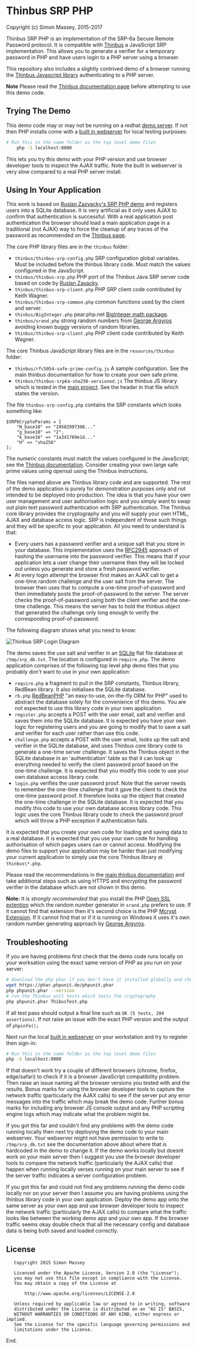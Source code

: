 # Thinbus SRP PHP

Copyright (c) Simon Massey, 2015-2017

Thinbus SRP PHP is an implementation of the SRP-6a Secure Remote Password  protocol. It is compatible with [Thinbus](https://bitbucket.org/simon_massey/thinbus-srp-js) a JavaScript SRP implementation. This allows you to generate a verifier for a temporary password in PHP and have users login to a PHP server using a browser.  

This repository also includes a slightly contrived demo of a browser running the [Thinbus Javascript library](https://bitbucket.org/simon_massey/thinbus-srp-js) authenticating to a PHP server. 

**Note** Please read the [Thinbus documentation page](https://bitbucket.org/simon_massey/thinbus-srp-js) before attempting to use this demo code. 

## Trying The Demo

This demo code may or may not be running on a redhat [demo server](http://thinbusphp-n00p.rhcloud.com/). 
If not then PHP installs come with a [built in webserver](http://php.net/manual/en/features.commandline.webserver.php) for local testing purposes:  

```sh
# Run this in the same folder as the top level demo files
	php -S localhost:8000
```

This lets you try this demo with your PHP version and use browser developer tools to inspect the AJAX traffic. Note the built in webserver is very slow compared to a real PHP server install. 

## Using In Your Application

This work is based on [Ruslan Zazvacky's SRP PHP demo](https://github.com/RuslanZavacky/srp-6a-demo) and registers users into a SQLite database. 
It is very artificial as it only uses AJAX to confirm that authentication is successful. With a real application post authentication the browser should load a main application 
page in a traditional (not AJAX) way to force the cleanup of any traces of the password as recommended on the [Thinbus page](https://bitbucket.org/simon_massey/thinbus-srp-js). 

The core PHP library files are in the `thinbus` folder:

* `thinbus/thinbus-srp-config.php` SRP configuration global variables. Must be included before the thinbus library code. Must match the values configured in the JavaScript. 
* `thinbus/thinbus-srp.php` PHP port of the Thinbus Java SRP server code based on code by [Ruslan Zavacky](https://github.com/RuslanZavacky/srp-6a-demo).
* `thinbus/thinbus-srp-client.php` PHP SRP client code contributed by Keith Wagner.
* `thinbus/thinbus-srp-common.php` common functions used by the client and server. 
* `thinbus/BigInteger.php` pear.php.net [BigInteger math package](http://pear.php.net/package/BigInteger).
* `thinbus/srand.php` strong random numbers from [George Argyros](https://github.com/GeorgeArgyros/Secure-random-bytes-in-PHP) avoiding known buggy versions of random libraries.
* `thinbus/thinbus-srp-client.php` PHP client code contributed by Keith Wagner.     

The core Thinbus JavaScript library files are in the `resources/thinbus` folder: 

* `thinbus/rfc5054-safe-prime-config.js` A sample configuration. See the main thinbus documentation for how to create your own safe prime. 
* `thinbus/thinbus-srp6a-sha256-versioned.js` The thinbus JS library which is tested in the [main project](https://bitbucket.org/simon_massey/thinbus-srp-js). See the header in that file which states the version. 

The file `thinbus-srp-config.php` contains the SRP constants which looks something like: 

```
$SRP6CryptoParams = [
    "N_base10" => "19502997308..."
    "g_base10" => "2",
    "k_base16" => "1a3d1769e1d..."
    "H" => "sha256"
];
```

The numeric constants must match the values configured in the JavaScript; see the [Thinbus documentation](https://bitbucket.org/simon_massey/thinbus-srp-js). 
Consider creating your own large safe prime values using openssl using the Thinbus instructions. 

The files named above are Thinbus library code and are supported. The rest of the demo application is purely for demonstration purposes only and not 
intended to be deployed into production. The idea is that you have your own user management and user authorisation logic and you simply want to 
swap out plain text password authentication with SRP authentication. The Thinbus core library provides the cryptography and you will supply your own 
HTML, AJAX and database access logic. SRP is independent of those such things and they will be specific to your application. All you need to understand 
is that:

* Every users has a password verifier and a unique salt that you store in your database. This implementation uses the [RFC2945](https://www.ietf.org/rfc/rfc2945.txt) approach of hashing the username into the password verifier. This means that if your application lets a user change their username then they will be locked out unless you generate and store a fresh password verifier.  
* At every login attempt the browser first makes an AJAX call to get a one-time random challenge and the user salt from the server. The browser then uses that to compute a one-time proof-of-password and then immediately posts the proof-of-password to the server. The server checks the proof-of-password using both the client verifier and the one-time challenge. This means the server has to hold the thinbus object that generated the challenge only long enough to verify the corresponding proof-of-password. 

The following diagram shows what you need to know: 

![Thinbus SRP Login Diagram](http://simonmassey.bitbucket.io/thinbus/login.png "Thinbus SRP Login Diagram")

The demo saves the use salt and verifier in an [SQLite](http://php.net/manual/en/book.sqlite.php) flat file database at `/tmp/srp_db.txt`. The location is configured in `require.php`. 
The demo application comprises of the following top level php demo files that you probably *don't* want to use in your own application: 

* `require.php` a fragment to pull in the SRP constants, Thinbus library, RedBean library. It also initialises the SQLite database. 
* `rb.php` [RedBeanPHP](http://redbeanphp.com) "an easy-to-use, on-the-fly ORM for PHP" used to abstract the database solely for the convenience of this demo. You are not expected to use this library code in your own application.   
* `register.php` accepts a POST with the user email, salt and verifier and saves them into the SQLite database. It is expected you have your own logic for registering users and you are going to modify that to save a salt and verifier for each user rather than use this code.
* `challenge.php` accepts a POST with the user email, looks up the salt and verifier in the SQLite database, and uses Thinbus core library code to generate a one-time server challenge. It saves the Thinbus object in the SQLite database in an 'authentication' table so that it can look up everything needed to verify the client password proof based on the one-time challenge. It is expected that you modify this code to use your own database access library code.  
* `login.php` verifies the user password proof. Note that the server needs to remember the one-time challenge that it gave the client to check the one-time password proof. It therefore looks up the object that created the one-time challenge in the SQLite database. It is expected that you modify this code to use your own database access library code. This logic uses the core Thinbus library code to check the password proof which will throw a PHP exception if authentication fails. 

It is expected that you create your own code for loading and saving data to a real database. It is expected that you use your own code for handling authorisation of 
which pages users can or cannot access. Modifying the demo files to support your application may be harder than just modifying your current application to simply use the 
core Thinbus library at `thinbus\*.php`. 

Please read the recommendations in the [main thinbus documentation](https://bitbucket.org/simon_massey/thinbus-srp-js) and take additional steps such as using HTTPS and encrypting the password verifier in the database which are not shown in this demo. 

**Note:** It is *strongly* *recommended* that you install the PHP [Open SSL extention](http://php.net/manual/en/book.openssl.php) which the random number generator in `srand.php` prefers to use. If it cannot find that extension then it's second choice is the PHP [Mcrypt Extension](http://php.net/manual/en/book.mcrypt.php). If it cannot find that or if it is running on Windows it uses it's own random number generating approach by [George Argyros](https://github.com/GeorgeArgyros/Secure-random-bytes-in-PHP). 

## Troubleshooting

If you are having problems first check that the demo code runs locally on your worksation using the exact same version of PHP as you run on your server: 

```sh
# download the php phar if you don't have it installed globally and check it can print out its version
wget https://phar.phpunit.de/phpunit.phar
php phpunit.phar --version
# run the Thinbus unit tests which tests the cryptography
php phpunit.phar ThibusTest.php
```

If all test pass should output a final line such as `OK (5 tests, 204 assertions)`. If not raise an issue with the exact PHP version and the output of `phpinfo();`

Next run the local [built in webserver](http://php.net/manual/en/features.commandline.webserver.php) on your workstation and try to register then sign-in: 

```sh
# Run this in the same folder as the top level demo files 
php -S localhost:8000
```

If that doesn't work try a couple of different browsers (chrome, firefox, edge/safari) to check if it is a browser JavaScript compatibility problem. 
Then raise an issue naming all the browser versions you tested with and the results. 
Bonus marks for using the browser developer tools to capture the network traffic (particularly the AJAX calls) to see if the server put any error messages 
into the traffic which may break the demo code. Further bonus marks for including any browser JS console output and any PHP scripting engine logs which may 
indicate what the problem might be.  

If you got this far and couldn't find any problems with the demo code running locally then next try deploying the demo code to your main webserver. 
Your webserver might not have permission to write to `/tmp/srp_db.txt` see the documentation above about where that is hardcoded in the demo to change it. 
If the demo works locally but doesnt work on your main server then I suggest you use the browser developer tools to compare the network traffic 
(particularly the AJAX calls) that happen when running locally verses running on your main server to see if the server traffic indicates a server configuration problem. 

If you got this far and could not find any problems running the demo code locally nor on your server then I assume you are having problems using the thinbus library code in your own application. Deploy the demo app onto the same server as your own app and use browser developer tools to inspect the network traffic (particularly the AJAX calls)
to compare what the traffic looks like between the working demo app and your own app. If the browser traffic seems okay double check that all the necessary config and database data is being both saved and loaded correctly.

## License

```
   Copyright 2015 Simon Massey

   Licensed under the Apache License, Version 2.0 (the "License");
   you may not use this file except in compliance with the License.
   You may obtain a copy of the License at

       http://www.apache.org/licenses/LICENSE-2.0

   Unless required by applicable law or agreed to in writing, software
   distributed under the License is distributed on an "AS IS" BASIS,
   WITHOUT WARRANTIES OR CONDITIONS OF ANY KIND, either express or implied.
   See the License for the specific language governing permissions and
   limitations under the License.
```
   
End.